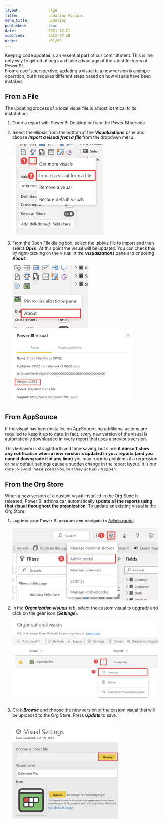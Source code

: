```yaml
---
layout:             page
title:              Updating Visuals
menu_title:         Updating
published:          true
date:               2021-12-21
modified:           2022-07-20
order:              /01/03
---
```

Keeping code updated is an essential part of our committment. This is the only way to get rid of bugs and take advantage of the latest features of Power BI.  
From a user's perspective, updating a visual to a new version is a simple operation, but it requires different steps based on how visuals have been installed.

## From a File

The updating process of a local visual file is almost identical to its installation:

1.	Open a report with Power BI Desktop or from the Power BI service.
2.	Select the ellipsis from the bottom of the ***Visualizations*** pane and choose ***Import a visual from a file*** from the dropdown menu.

    <img src="images/installation-file-1.png" width="300">

3.	From the Open File dialog box, select the .pbiviz file to import and then select ***Open***. At this point the visual will be updated. You can check this by right-clicking on the visual in the ***Visualizations*** pane and choosing ***About***.

    <img src="images/visual-about.png" width="250"> 
    <img src="images/visual-version.png" width="400">


## From AppSource

If the visual has been installed on AppSource, no additional actions are required to keep it up to date. In fact, every new version of the visual is automatically downloaded in every report that uses a previous version.

This behavior is straightforth and time-saving, but since **it doesn't show any notification when a new version is updated in your reports (and you cannot downgrade it at any time)** you may run into problems if a regression or new default settings cause a sudden change in the report layout. It is our duty to avoid these scenarios, but they actually happen.

## From the Org Store

When a new version of a custom visual installed in the Org Store is released, Power BI admins can automatically **update all the reports using that visual throughout the organization**.
To update an existing visual in the Org Store:

1.	Log into your Power BI account and navigate to [Admin portal](https://app.powerbi.com/admin-portal/).

    <img src="images/installation-org-1.png" width="500">

2.	In the ***Organization visuals*** tab, select the custom visual to upgrade and click on the gear icon (***Settings***).

    <img src="images/updating-org-1.png" width="600">

3.	Click ***Browse*** and choose the new version of the custom visual that will be uploaded to the Org Store. Press ***Update*** to save.

    <img src="images/updating-org-2.png" width="350">